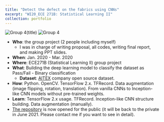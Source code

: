 ```yaml
---
title: "Detect the defect on the fabrics using CNNs"
excerpt: "WI20_ECE 271B: Statistical Learning II"
collection: portfolio
---
```

![Group 4(title)](https://user-images.githubusercontent.com/58493928/116168944-7611bf80-a6b8-11eb-91a8-f93c8a537f49.png)
![Group 4](https://user-images.githubusercontent.com/58493928/116167829-fda9ff00-a6b5-11eb-8592-1aeda40e905d.png)
- **Who**: the group project (2 people including myself)
  - I was in charge of writing proposal, all codes, writing final report, and making PPT slides.
- **When**: Jan. 2020 - Mar. 2020
- **Where**: ECE271B (Statistical Learning II) group project
- **What**: Building the deep learning model to classify the dataset as Pass/Fail - Binary classification
  - **Dataset**: [AITEX](https://www.aitex.es/afid) company open source dataset.
- **How**: Python. OpenCV. TensorFlow 2.x. TFRecord. Data augmentation (image flipping, rotation, translation). From vanilla CNNs to Inception-like CNN models without pre-trained weights.
- **Learn**: TensorFlow 2.x usage. TFRecord. Inception-like CNN structure building. Data augmentation (manually). 
- [The repository](https://github.com/haenara-shin/ECE271B.git) is now opened for the public (it will be back to the private in June 2021. Please contact me if you want to see in detail).
